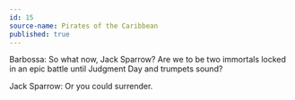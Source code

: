 ```yaml
---
id: 15
source-name: Pirates of the Caribbean
published: true
---
```


<p>Barbossa: So what now, Jack Sparrow? Are we to be two immortals locked in an epic battle until Judgment Day and trumpets sound?</p>

<p>Jack Sparrow: Or you could surrender.</p>
 

